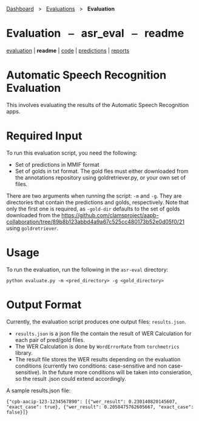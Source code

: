 [Dashboard](../../index.md)  &nbsp; > &nbsp; [Evaluations](../index.md)  &nbsp; > &nbsp; **Evaluation** 

# Evaluation &nbsp; ⎯ &nbsp; asr_eval &nbsp; ⎯ &nbsp; readme

[evaluation](index.md) | **readme** | [code](code.md) | [predictions](predictions/index.md) | [reports](reports/index.md) 

# Automatic Speech Recognition Evaluation
This involves evaluating the results of the Automatic Speech Recognition apps.

# Required Input
To run this evaluation script, you need the following:

* Set of predictions in MMIF format
* Set of golds in txt format. The gold fles must either downloaded from the annotations repository
using goldretriever.py, or your own set of files. 

There are two arguments when running the script: `-m` and `-g`.
They are directories that contain the predictions and golds, respectively. 
Note that only the first one is required, as `-gold-dir` defaults to the set of golds downloaded 
from the https://github.com/clamsproject/aapb-collaboration/tree/89b8b123abbd4a9a67c525cc480173b52e0d05f0/21 using `goldretriever`.

# Usage
To run the evaluation, run the following in the `asr-eval` directory:
```
python evaluate.py -m <pred_directory> -g <gold_directory>
```

# Output Format
Currently, the evaluation script produces one output files: `results.json`.
* `results.json` is a json file the contain the result of WER Calculation for each pair of pred/gold files.
* The WER Calculation is done by `WordErrorRate` from `torchmetrics` library.
* The result file stores the WER results depending on the evaluation conditions (currently two conditions: case-sensitive and non case-sensitive). In the future more conditions will be taken into consieration, so the result .json could extend accordingly.

A sample results.json file:
```
{"cpb-aacip-123-1234567890": [{"wer_result": 0.230140820145607, "exact_case": true}, {"wer_result": 0.2058475762605667, "exact_case": false}]}
```
